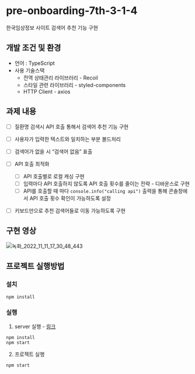 # pre-onboarding-7th-3-1-4
 한국임상정보 사이트 검색어 추천 기능 구현


## 개발 조건 및 환경

- 언어 : TypeScript
- 사용 기술스택
    - 전역 상태관리 라이브러리 - Recoil
    - 스타일 관련 라이브러리 - styled-components
    - HTTP Client - axios
    
    
## 과제 내용
- [ ] 질환명 검색시 API 호출 통해서 검색어 추천 기능 구현
    
- [ ] 사용자가 입력한 텍스트와 일치하는 부분 볼드처리
- [ ] 검색어가 없을 시 “검색어 없음” 표출
- [ ] API 호출 최적화
    - [ ] API 호출별로 로컬 캐싱 구현
    - [ ] 입력마다 API 호출하지 않도록 API 호출 횟수를 줄이는 전략 - 디바운스로 구현
    - [ ] API를 호출할 때 마다 `console.info("calling api")` 출력을 통해 콘솔창에서 API 호출 횟수 확인이 가능하도록 설정
- [ ] 키보드만으로 추천 검색어들로 이동 가능하도록 구현

## 구현 영상
![녹화_2022_11_11_17_30_48_443](https://user-images.githubusercontent.com/93373357/201299168-23972b38-d5aa-438a-992a-a6592a9576f3.gif)

 
## 프로젝트 실행방법

### 설치

```shell
npm install
```

### 실행

1. server 실행 - [링크](https://github.com/walking-sunset/assignment-api_7th)

```shell
npm install
npm start
```

2. 프로젝트 실행

```shell
npm start
```
